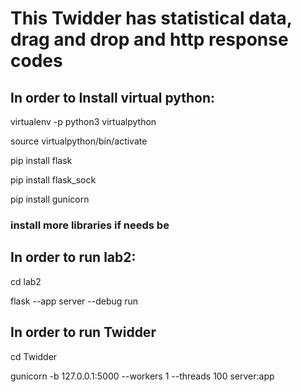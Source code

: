 # This Twidder has statistical data, drag and drop and http response codes

## In order to Install virtual python:

virtualenv -p python3 virtualpython

source virtualpython/bin/activate

pip install flask

pip install flask_sock

pip install gunicorn

### install more libraries if needs be

## In order to run lab2:

cd lab2

flask --app server --debug run


## In order to run Twidder

cd Twidder

gunicorn -b 127.0.0.1:5000 --workers 1 --threads 100 server:app